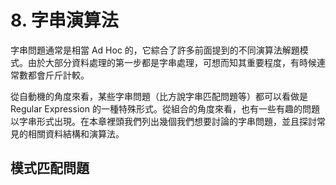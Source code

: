 # 8. 字串演算法

字串問題通常是相當 Ad Hoc 的，它綜合了許多前面提到的不同演算法解題模式。由於大部分資料處理的第一步都是字串處理，可想而知其重要程度，有時候連常數都會斤斤計較。

從自動機的角度來看，某些字串問題（比方說字串匹配問題等）都可以看做是 Regular Expression 的一種特殊形式。從組合的角度來看，也有一些有趣的問題以字串形式出現。在本章裡頭我們列出幾個我們想要討論的字串問題，並且探討常見的相關資料結構和演算法。

## 模式匹配問題

